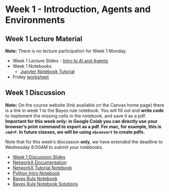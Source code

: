 # Week 1 - Introduction, Agents and Environments

## Week 1 Lecture Material

**Note:** There is no lecture participation for Week 1 Monday.

- Week 1 Lecture Slides - [Intro to AI and Agents](https://drive.google.com/file/d/1jostf4D9ezDgqxJ4rRW9RfKyhNw9xjSi/view?usp=sharing)
- Week 1 Notebooks
  - [Jupyter Notebook Tutorial](https://drive.google.com/file/d/1n5p2kT7g0oQLzcLec2u10hFxfo5RORl0/view?usp=sharing)
- Friday [worksheet](https://drive.google.com/file/d/1QvD5ScPa4OuSQYtxqu8yHf7pwYG0Jf0d/view?usp=sharing)

## Week 1 Discussion

**Note:** On the course website (link available on the Canvas home page) there is a link in week 1 to the Bayes rule notebook. You will fill out and **write code** to implement the missing cells in the notebook, and save it as a pdf. **Important for this week only: in Google Colab you can directly use your browser’s print command to export as a pdf. For mac, for example, this is `cmd+P`. In future classes, we will be using `nbconvert` to create pdfs.**

Note that for this week’s discussion **only**, we have extended the deadline to Wednesday 8:00AM to submit your notebooks.

- [Week 1 Discussion Slides](https://drive.google.com/file/d/1abKbZAFH0rxNrEpRAHgVl4JB7NvfBgWf/view?usp=sharing)
- [NetworkX Documentation](https://networkx.org/documentation/stable/tutorial.html)
- [NetworkX Tutorial Notebook](https://colab.research.google.com/drive/1EicgkS9kM680RTI7I7XEi0An-7yDaZyz?usp=sharing)
- [Python Intro Notebook](https://colab.research.google.com/drive/1DZwWkSo9GOdyTdSAGW-sUTr3Xew79o1t?usp=sharing)
- [Bayes Rule Notebook](https://colab.research.google.com/drive/16dJgFCsftDb5IGXaBaE6rcsw9N9HazsW?usp=sharing)
- [Bayes Rule Notebook Solutions](https://colab.research.google.com/drive/1Yp6ao9IXrdrSY2_UCwptQsu-8TMNe9_x?usp=sharing)
